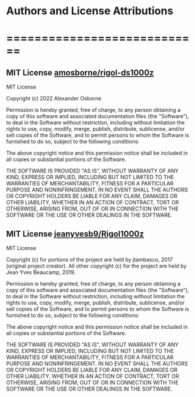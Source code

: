 # Authors and License Attributions

# ============================

## MIT License [amosborne/rigol-ds1000z](https://github.com/amosborne/rigol-ds1000z/blob/59a952ea1734c51d13fe04a57baaa18e94b51cad/LICENSE)

MIT License

Copyright (c) 2022 Alexander Osborne

Permission is hereby granted, free of charge, to any person obtaining a copy
of this software and associated documentation files (the "Software"), to deal
in the Software without restriction, including without limitation the rights
to use, copy, modify, merge, publish, distribute, sublicense, and/or sell
copies of the Software, and to permit persons to whom the Software is
furnished to do so, subject to the following conditions:

The above copyright notice and this permission notice shall be included in all
copies or substantial portions of the Software.

THE SOFTWARE IS PROVIDED "AS IS", WITHOUT WARRANTY OF ANY KIND, EXPRESS OR
IMPLIED, INCLUDING BUT NOT LIMITED TO THE WARRANTIES OF MERCHANTABILITY,
FITNESS FOR A PARTICULAR PURPOSE AND NONINFRINGEMENT. IN NO EVENT SHALL THE
AUTHORS OR COPYRIGHT HOLDERS BE LIABLE FOR ANY CLAIM, DAMAGES OR OTHER
LIABILITY, WHETHER IN AN ACTION OF CONTRACT, TORT OR OTHERWISE, ARISING FROM,
OUT OF OR IN CONNECTION WITH THE SOFTWARE OR THE USE OR OTHER DEALINGS IN THE
SOFTWARE.

## MIT License [jeanyvesb9/Rigol1000z](https://github.com/jeanyvesb9/Rigol1000z/tree/9834594d181b6a403af726d37e16468800e4442e)

MIT License

Copyright (c) for portions of the project are held by jtambasco, 2017 (original project creator). All other copyright (c) for the project are held by Jean Yves Beaucamp, 2019.

Permission is hereby granted, free of charge, to any person obtaining a copy
of this software and associated documentation files (the "Software"), to deal
in the Software without restriction, including without limitation the rights
to use, copy, modify, merge, publish, distribute, sublicense, and/or sell
copies of the Software, and to permit persons to whom the Software is
furnished to do so, subject to the following conditions:

The above copyright notice and this permission notice shall be included in all
copies or substantial portions of the Software.

THE SOFTWARE IS PROVIDED "AS IS", WITHOUT WARRANTY OF ANY KIND, EXPRESS OR
IMPLIED, INCLUDING BUT NOT LIMITED TO THE WARRANTIES OF MERCHANTABILITY,
FITNESS FOR A PARTICULAR PURPOSE AND NONINFRINGEMENT. IN NO EVENT SHALL THE
AUTHORS OR COPYRIGHT HOLDERS BE LIABLE FOR ANY CLAIM, DAMAGES OR OTHER
LIABILITY, WHETHER IN AN ACTION OF CONTRACT, TORT OR OTHERWISE, ARISING FROM,
OUT OF OR IN CONNECTION WITH THE SOFTWARE OR THE USE OR OTHER DEALINGS IN THE
SOFTWARE.
